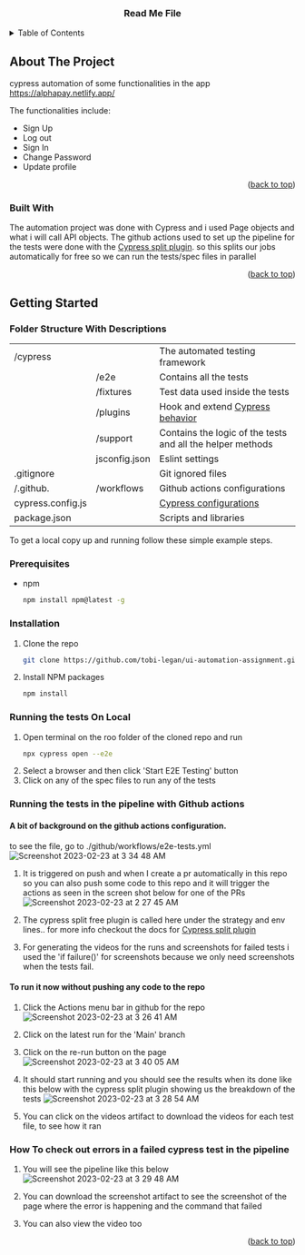 
<br />
<div align="center">
  <h3 align="center">Read Me File</h3>
</div>



<!-- TABLE OF CONTENTS -->
<details>
  <summary>Table of Contents</summary>
  <ol>
    <li>
      <a href="#about-the-project">About The Project</a>
      <ul>
        <li><a href="#built-with">Built With</a></li>
      </ul>
    </li>
    <li>
      <a href="#getting-started">Getting Started</a>
      <ul>Folder Structure With Descriptions
        <li><a href="folder-structure-with-descriptions">Folder Structure With Descriptions</a></li>
        <li><a href="#prerequisites">Prerequisites</a></li>
        <li><a href="#installation">Installation</a></li>
        <li><a href="#running-the-tests-on-local">Running the tests On Local</a></li>
        <li><a href="#running-the-tests-in-the-pipeline-with-github-actions">Running the tests in the pipeline with Github actions</a></li>
        <li><a href="#how-to-check-out-errors-in-a-failed-cypress-test-in-the-pipeline">How To check out errors in a failed cypress test in the pipeline</a></li>
      </ul>
    </li>
  </ol>
</details>



<!-- ABOUT THE PROJECT -->
## About The Project

cypress automation of some functionalities in the app https://alphapay.netlify.app/

The functionalities include:
* Sign Up
* Log out
* Sign In
* Change Password
* Update profile


<p align="right">(<a href="#readme-top">back to top</a>)</p>



### Built With

The automation project was done with Cypress and i used Page objects and what i will call API objects. 
The github actions used to set up the pipeline for the tests were done with the [Cypress split plugin](https://github.com/bahmutov/cypress-split). so this splits our jobs automatically for free so we can run the tests/spec files in parallel

<p align="right">(<a href="#readme-top">back to top</a>)</p>



<!-- GETTING STARTED -->
## Getting Started

### Folder Structure With Descriptions

|                   |               |                                                                                          |
| ----------------- | ------------- | ---------------------------------------------------------------------------------------- |
| /cypress          |               | The automated testing framework                                                          |
|                   | /e2e          | Contains all the tests                                                                   |
|                   | /fixtures     | Test data used inside the tests                                                          |
|                   | /plugins      | Hook and extend [Cypress behavior](https://docs.cypress.io/api/plugins/writing-a-plugin) |
|                   | /support      | Contains the logic of the tests and all the helper methods                               |
|                   | jsconfig.json | Eslint settings                                                                          |
| .gitignore        |               | Git ignored files                                                                        |
| /.github.         | /workflows    | Github actions configurations                                                            |
| cypress.config.js |               | [Cypress configurations](https://docs.cypress.io/api/cypress-api/config)                 |
| package.json      |               | Scripts and libraries                                                                    |



To get a local copy up and running follow these simple example steps.

### Prerequisites

* npm
  ```sh
  npm install npm@latest -g
  ```

### Installation

1. Clone the repo
   ```sh
   git clone https://github.com/tobi-legan/ui-automation-assignment.git
   ```
2. Install NPM packages
   ```sh
   npm install
   ```
   

### Running the tests On Local


1. Open terminal on the roo folder of the cloned repo and run 
   ```sh
   npx cypress open --e2e
   ```
2. Select a browser and then click 'Start E2E Testing' button
3. Click on any of the spec files to run any of the tests


### Running the tests in the pipeline with Github actions

#### A bit of background on the github actions configuration.
to see the file, go to ./github/workflows/e2e-tests.yml
![Screenshot 2023-02-23 at 3 34 48 AM](https://user-images.githubusercontent.com/69557328/220810202-fc94be02-587f-48de-b80f-2da5038631de.png)

1. It is triggered on push and when I create a pr automatically in this repo so you can also push some code to this repo and it will trigger the actions as seen in the screen shot below for one of the PRs
![Screenshot 2023-02-23 at 2 27 45 AM](https://user-images.githubusercontent.com/69557328/220811359-9d23296f-6c4d-41b5-8a4b-048ea7ce2726.png)

2. The cypress split free plugin is called here under the strategy and env lines.. for more info checkout the docs for [Cypress split plugin](https://github.com/bahmutov/cypress-split) 
3. For generating the videos for the runs and screenshots for failed tests i used the 'if failure()' for screenshots because we only need screenshots when the tests fail.

#### To run it now without pushing any code to the repo

1. Click the Actions menu bar in github for the repo
![Screenshot 2023-02-23 at 3 26 41 AM](https://user-images.githubusercontent.com/69557328/220809585-e67aaa23-8e7d-4d71-bbb5-360ba887fd5b.png)

2. Click on the latest run for the 'Main' branch

3. Click on the re-run button on the page
![Screenshot 2023-02-23 at 3 40 05 AM](https://user-images.githubusercontent.com/69557328/220809999-fe9c774d-bc47-46ce-bf9b-ab41e7005481.png)

4. It should start running and you should see the results when its done like this below with the cypress split plugin showing us the breakdown of the tests 
![Screenshot 2023-02-23 at 3 28 54 AM](https://user-images.githubusercontent.com/69557328/220810944-be892c45-1c49-4f9f-b3b9-9caff1107e29.png)

5. You can click on the videos artifact to download the videos for each test file, to see how it ran

### How To check out errors in a failed cypress test in the pipeline

1. You will see the pipeline like this below
![Screenshot 2023-02-23 at 3 29 48 AM](https://user-images.githubusercontent.com/69557328/220811186-a2c07ac0-f6af-4027-b778-75be84e961a4.png)

2. You can download the screenshot artifact to see the screenshot of the page where the error is happening and the command that failed

3. You can also view the video too


<p align="right">(<a href="#readme-top">back to top</a>)</p>


























